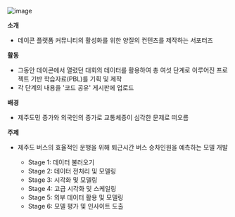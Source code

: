 ![image](https://github.com/kimmingji/DACrew/assets/113088688/637787a5-d68f-4725-a4bb-b67e0a8cde91)

**소개**

- 데이콘 플랫폼 커뮤니티의 활성화를 위한 양질의 컨텐츠를 제작하는 서포터즈

**활동**

- 그동안 데이콘에서 열렸던 대회의 데이터를 활용하여 총 여섯 단계로 이루어진 프로젝트 기반 학습자료(PBL)를 기획 및 제작
- 각 단계의 내용을 '코드 공유' 게시판에 업로드

**배경**

- 제주도민 증가와 외국인의 증가로 교통체증이 심각한 문제로 떠오름

**주제**

- 제주도 버스의 효율적인 운행을 위해 퇴근시간 버스 승차인원을 예측하는 모델 개발

  - Stage 1: 데이터 불러오기
  - Stage 2: 데이터 전처리 및 모델링
  - Stage 3: 시각화 및 모델링
  - Stage 4: 고급 시각화 및 스케일링
  - Stage 5: 외부 데이터 활용 및 모델링
  - Stage 6: 모델 평가 및 인사이트 도출
